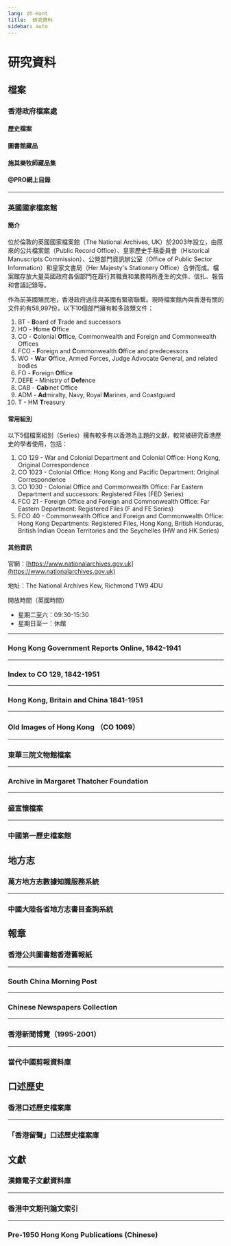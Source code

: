 ```yaml
---
lang: zh-Hant
title:  研究資料
sidebar: auto
---
```


# 研究資料
## 檔案
### 香港政府檔案處
#### 歷史檔案
#### 圖書館藏品
#### 施其樂牧師藏品集
#### @PRO網上目錄
---
### 英國國家檔案館
#### 簡介
位於倫敦的英國國家檔案館（The National Archives, UK）於2003年設立，由原來的公共檔案館（Public Record Office）、皇家歷史手稿委員會（Historical Manuscripts Commission）、公營部門資訊辦公室（Office of Public Sector Information）和皇家文書局（Her Majesty's Stationery Office）合併而成。檔案館存放大量英國政府各個部門在履行其職責和業務時所產生的文件、信扎、報告和會議記錄等。

作為前英國殖民地，香港政府過往與英國有緊密聯繫。現時檔案館內與香港有關的文件約有58,997份，以下10個部門擁有較多該類文件：

1. BT - **B**oard of **T**rade and successors
2. HO - **H**ome **O**ffice
3. CO - **C**olonial **O**ffice, Commonwealth and Foreign and Commonwealth Offices
4. FCO - **F**oreign and **C**ommonwealth **O**ffice and predecessors
5. WO - **W**ar **O**ffice, Armed Forces, Judge Advocate General, and related bodies
6. FO - **F**oreign **O**ffice
7. DEFE - Ministry of **Defe**nce
8. CAB - **Cab**inet Office
9. ADM - **Ad**miralty, Navy, Royal **M**arines, and Coastguard
10. T - HM **T**reasury

#### 常用組別
以下5個檔案組別（Series）擁有較多有以香港為主題的文獻，較常被研究香港歷史的學者使用，包括：

1. CO 129 - War and Colonial Department and Colonial Office: Hong Kong, Original Correspondence
2. CO 1023 - Colonial Office: Hong Kong and Pacific Department: Original Correspondence
3. CO 1030 - Colonial Office and Commonwealth Office: Far Eastern Department and successors: Registered Files (FED Series)
4. FCO 21 - Foreign Office and Foreign and Commonwealth Office: Far Eastern Department: Registered Files (F and FE Series)
5. FCO 40 - Commonwealth Office and Foreign and Commonwealth Office: Hong Kong Departments: Registered Files, Hong Kong, British Honduras, British Indian Ocean Territories and the Seychelles (HW and HK Series)

#### 其他資訊
官網：[https://www.nationalarchives.gov.uk](https://www.nationalarchives.gov.uk)

地址：The National Archives Kew, Richmond TW9 4DU

開放時間（英國時間）
- 星期二至六：09:30-15:30
- 星期日至一：休館
---
### Hong Kong Government Reports Online, 1842-1941
---
### Index to CO 129, 1842-1951
---
### Hong Kong, Britain and China 1841-1951
---
### Old Images of Hong Kong （CO 1069）
---
### 東華三院文物館檔案
---
### Archive in Margaret Thatcher Foundation
---
### 盛宣懷檔案
---
### 中國第一歷史檔案館

## 地方志
### 萬方地方志數據知識服務系統
---
### 中國大陸各省地方志書目查詢系統

## 報章
### 香港公共圖書館香港舊報紙
---
### South China Morning Post
---
### Chinese Newspapers Collection
---
### 香港新聞博覽（1995-2001）
---
### 當代中國剪報資料庫

## 口述歷史
### 香港口述歷史檔案庫
---
### 「香港留聲」口述歷史檔案庫

## 文獻
### 漢籍電子文獻資料庫
---
### 香港中文期刊論文索引
---
### Pre-1950 Hong Kong Publications (Chinese)